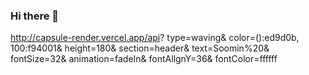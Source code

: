 ### Hi there 👋

http://capsule-render.vercel.app/api?
type=waving&
color=():ed9d0b, 100:f94001&
height=180&
section=header&
text=Soomin%20&
fontSize=32&
animation=fadeIn&
fontAllgnY=36&
fontColor=ffffff

<!--
**soom4478/soom4478** is a ✨ _special_ ✨ repository because its `README.md` (this file) appears on your GitHub profile.

Here are some ideas to get you started:

- 🔭 I’m currently working on ...
- 🌱 I’m currently learning ...
- 👯 I’m looking to collaborate on ...
- 🤔 I’m looking for help with ...
- 💬 Ask me about ...
- 📫 How to reach me: ...
- 😄 Pronouns: ...
- ⚡ Fun fact: ...
-->
